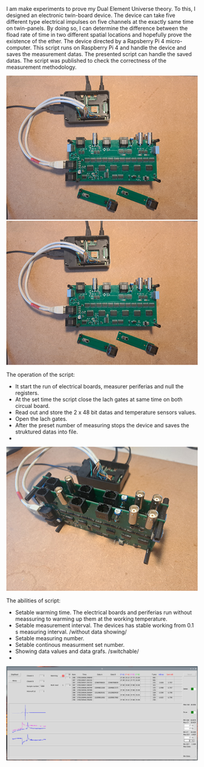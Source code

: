 I am make experiments to prove my Dual Element Universe theory. To this, I designed an electronic twin-board device. The device can take five different type electrical impulses on five channels at the exactly same time on twin-panels. By doing so, I can determine the difference between the fload rate of time in two different spatial locations and hopefully prove the existence of the ether.
The device directed by a Rapsberry Pi 4 micro-computer. This script runs on Raspberry Pi 4 and handle the device and saves the measurement datas.
The presented script can handle the saved datas.
The script was published to check the correctness of the measurement methodology.

![alt text](https://github.com/duelun/experiment1_save/blob/main/pictures/pic1.png?raw=true)
<picture>
 <img alt="electric-board" src="https://github.com/duelun/experiment1_save/blob/main/pictures/pic1.png">
</picture>


The operation of the script:
 - It start the run of electrical boards, measurer periferias and null the registers.
 - At the set time the script close the lach gates at same time on both circual board.
 - Read out and store the 2 x 48 bit datas and temperature sensors values.
 - Open the lach gates.
 - After the preset number of measuring stops the device and saves the struktured datas into file.
 - 
![alt text](https://github.com/duelun/experiment1_save/blob/main/pictures/pic2.png?raw=true)

The abilities of script:
 - Setable warming time. The electrical boards and periferias run without meassuring to warming up them at the working temperature.
 - Setable measurement interval. The devices has stable working from 0.1 s measuring interval. /without data showing/
 - Setable measuring number.
 - Setable continous measurment set number.
 - Showing data values and data grafs. /switchable/
 - 
![alt text](https://github.com/duelun/experiment1_save/blob/main/pictures/pic3.png?raw=true)
 
